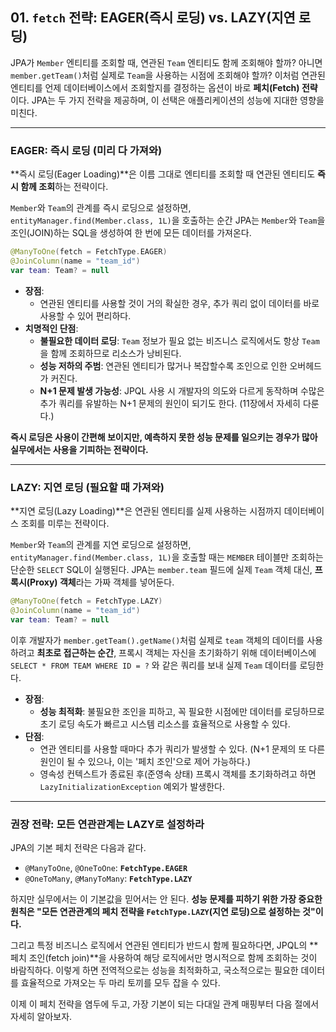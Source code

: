 ## 01\. `fetch` 전략: EAGER(즉시 로딩) vs. LAZY(지연 로딩)

JPA가 `Member` 엔티티를 조회할 때, 연관된 `Team` 엔티티도 함께 조회해야 할까? 아니면 `member.getTeam()`처럼 실제로 `Team`을 사용하는 시점에 조회해야 할까? 이처럼 연관된 엔티티를 언제 데이터베이스에서 조회할지를 결정하는 옵션이 바로 **페치(Fetch) 전략**이다. JPA는 두 가지 전략을 제공하며, 이 선택은 애플리케이션의 성능에 지대한 영향을 미친다.

-----

### **EAGER: 즉시 로딩 (미리 다 가져와)**

\*\*즉시 로딩(Eager Loading)\*\*은 이름 그대로 엔티티를 조회할 때 연관된 엔티티도 **즉시 함께 조회**하는 전략이다.

`Member`와 `Team`의 관계를 즉시 로딩으로 설정하면, `entityManager.find(Member.class, 1L)`을 호출하는 순간 JPA는 `Member`와 `Team`을 조인(JOIN)하는 SQL을 생성하여 한 번에 모든 데이터를 가져온다.

```kotlin
@ManyToOne(fetch = FetchType.EAGER)
@JoinColumn(name = "team_id")
var team: Team? = null
```

  * **장점**:
      * 연관된 엔티티를 사용할 것이 거의 확실한 경우, 추가 쿼리 없이 데이터를 바로 사용할 수 있어 편리하다.
  * **치명적인 단점**:
      * **불필요한 데이터 로딩**: `Team` 정보가 필요 없는 비즈니스 로직에서도 항상 `Team`을 함께 조회하므로 리소스가 낭비된다.
      * **성능 저하의 주범**: 연관된 엔티티가 많거나 복잡할수록 조인으로 인한 오버헤드가 커진다.
      * **N+1 문제 발생 가능성**: JPQL 사용 시 개발자의 의도와 다르게 동작하며 수많은 추가 쿼리를 유발하는 N+1 문제의 원인이 되기도 한다. (11장에서 자세히 다룬다.)

**즉시 로딩은 사용이 간편해 보이지만, 예측하지 못한 성능 문제를 일으키는 경우가 많아 실무에서는 사용을 기피하는 전략이다.**

-----

### **LAZY: 지연 로딩 (필요할 때 가져와)**

\*\*지연 로딩(Lazy Loading)\*\*은 연관된 엔티티를 실제 사용하는 시점까지 데이터베이스 조회를 미루는 전략이다.

`Member`와 `Team`의 관계를 지연 로딩으로 설정하면, `entityManager.find(Member.class, 1L)`을 호출할 때는 `MEMBER` 테이블만 조회하는 단순한 `SELECT` SQL이 실행된다. JPA는 `member.team` 필드에 실제 `Team` 객체 대신, **프록시(Proxy) 객체**라는 가짜 객체를 넣어둔다.

```kotlin
@ManyToOne(fetch = FetchType.LAZY)
@JoinColumn(name = "team_id")
var team: Team? = null
```

이후 개발자가 `member.getTeam().getName()`처럼 실제로 `team` 객체의 데이터를 사용하려고 **최초로 접근하는 순간**, 프록시 객체는 자신을 초기화하기 위해 데이터베이스에 `SELECT * FROM TEAM WHERE ID = ?` 와 같은 쿼리를 보내 실제 `Team` 데이터를 로딩한다.

  * **장점**:
      * **성능 최적화**: 불필요한 조인을 피하고, 꼭 필요한 시점에만 데이터를 로딩하므로 초기 로딩 속도가 빠르고 시스템 리소스를 효율적으로 사용할 수 있다.
  * **단점**:
      * 연관 엔티티를 사용할 때마다 추가 쿼리가 발생할 수 있다. (N+1 문제의 또 다른 원인이 될 수 있으나, 이는 '페치 조인'으로 제어 가능하다.)
      * 영속성 컨텍스트가 종료된 후(준영속 상태) 프록시 객체를 초기화하려고 하면 `LazyInitializationException` 예외가 발생한다.

-----

### **권장 전략: 모든 연관관계는 LAZY로 설정하라**

JPA의 기본 페치 전략은 다음과 같다.

  * `@ManyToOne`, `@OneToOne`: **`FetchType.EAGER`**
  * `@OneToMany`, `@ManyToMany`: **`FetchType.LAZY`**

하지만 실무에서는 이 기본값을 믿어서는 안 된다. **성능 문제를 피하기 위한 가장 중요한 원칙은 "모든 연관관계의 페치 전략을 `FetchType.LAZY`(지연 로딩)으로 설정하는 것"이다.**

그리고 특정 비즈니스 로직에서 연관된 엔티티가 반드시 함께 필요하다면, JPQL의 \*\*페치 조인(fetch join)\*\*을 사용하여 해당 로직에서만 명시적으로 함께 조회하는 것이 바람직하다. 이렇게 하면 전역적으로는 성능을 최적화하고, 국소적으로는 필요한 데이터를 효율적으로 가져오는 두 마리 토끼를 모두 잡을 수 있다.

이제 이 페치 전략을 염두에 두고, 가장 기본이 되는 다대일 관계 매핑부터 다음 절에서 자세히 알아보자.